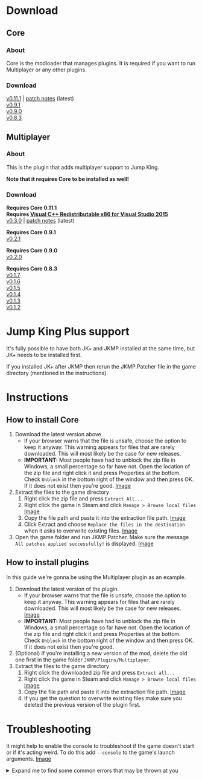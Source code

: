 # Download

## Core
### About
Core is the modloader that manages plugins. It is required if you want to run Multiplayer or any other plugins.
### Download
[v0.11.1](https://github.com/Jump-King-Multiplayer/Releases/releases/download/core_0.11.1/Core.zip) | [patch notes](https://github.com/Jump-King-Multiplayer/Releases/releases/tag/core_0.11.1) (latest)\
[v0.9.1](https://github.com/Jump-King-Multiplayer/Releases/releases/download/core_0.9.1/Core.zip)\
[v0.9.0](https://github.com/Jump-King-Multiplayer/Releases/releases/download/core_0.9.0/Core.zip)\
[v0.8.3](https://github.com/Jump-King-Multiplayer/Releases/releases/download/core_0.8.3/Core.zip)

## Multiplayer
### About
This is the plugin that adds multiplayer support to Jump King.

**Note that it requires Core to be installed as well!**
### Download
**Requires Core 0.11.1**\
**Requires [Visual C++ Redistributable x86 for Visual Studio 2015](https://www.microsoft.com/en-us/download/details.aspx?id=48145)**\
[v0.3.0](https://github.com/Jump-King-Multiplayer/Releases/releases/download/mp_0.3.0/Multiplayer.zip) | [patch notes](https://github.com/Jump-King-Multiplayer/Releases/releases/tag/mp_0.3.0) (latest)

**Requires Core 0.9.1**\
[v0.2.1](https://github.com/Jump-King-Multiplayer/Releases/releases/download/mp_0.2.1/Multiplayer.zip)

**Requires Core 0.9.0**\
[v0.2.0](https://github.com/Jump-King-Multiplayer/Releases/releases/download/mp_0.2.0/Multiplayer.zip)

**Requires Core 0.8.3**\
[v0.1.7](https://github.com/Jump-King-Multiplayer/Releases/releases/download/mp_0.1.7/Multiplayer.zip)\
[v0.1.6](https://github.com/Jump-King-Multiplayer/Releases/releases/download/mp_0.1.6/Multiplayer.zip)\
[v0.1.5](https://github.com/Jump-King-Multiplayer/Releases/releases/download/mp_0.1.5/Multiplayer.zip)\
[v0.1.4](https://github.com/Jump-King-Multiplayer/Releases/releases/download/mp_0.1.4/Multiplayer.zip)\
[v0.1.3](https://github.com/Jump-King-Multiplayer/Releases/releases/download/mp_0.1.3/Multiplayer.zip)\
[v0.1.2](https://github.com/Jump-King-Multiplayer/Releases/releases/download/mp_0.1.2/Multiplayer.zip)

# Jump King Plus support
It's fully possible to have both JK+ and JKMP installed at the same time, but JK+ needs to be installed first.

If you installed JK+ after JKMP then rerun the JKMP.Patcher file in the game directory (mentioned in the instructions).

# Instructions

## How to install Core
1. Download the latest version above.
   * If your browser warns that the file is unsafe, choose the option to keep it anyway. This warning appears for files that are rarely downloaded. This will most likely be the case for new releases.
   * **IMPORTANT:** Most people have had to unblock the zip file in Windows, a small percentage so far have not. Open the location of the zip file and right click it and press Properties at the bottom. Check ```Unblock``` in the bottom right of the window and then press OK. If it does not exist then you're good. [Image](.github/media/instructions/install/unblock.png)
2. Extract the files to the game directory
   1. Right click the zip file and press ```Extract All...```
   2. Right click the game in Steam and click ```Manage > Browse local files``` [Image](.github/media/instructions/install/steam-browse-local-files.png)
   3. Copy the file path and paste it into the extraction file path. [Image](.github/media/instructions/install/copy-game-filepath.png)
   4. Click Extract and choose ```Replace the files in the destination``` when it asks to overwrite existing files. [Image](.github/media/instructions/install/overwrite-existing-files.png)
3. Open the game folder and run JKMP.Patcher. Make sure the message ```All patches applied successfully!``` is displayed. [Image](.github/media/instructions/install/run-patcher.png)

## How to install plugins
In this guide we're gonna be using the Multiplayer plugin as an example.
1. Download the latest version of the plugin.
   * If your browser warns that the file is unsafe, choose the option to keep it anyway. This warning appears for files that are rarely downloaded. This will most likely be the case for new releases. [Image](.github/media/instructions/install/dl-keep-dangerous-mp.png)
   * **IMPORTANT:** Most people have had to unblock the zip file in Windows, a small percentage so far have not. Open the location of the zip file and right click it and press Properties at the bottom. Check ```Unblock``` in the bottom right of the window and then press OK. If it does not exist then you're good.
2. (Optional) If you're installing a new version of the mod, delete the old one first in the game folder ```JKMP/Plugins/Multiplayer```.
3. Extract the files to the game directory
   1. Right click the downloaded zip file and press ```Extract all...```
   2. Right click the game in Steam and click ```Manage > Browse local files``` [Image](.github/media/instructions/install/steam-browse-local-files.png)
   3. Copy the file path and paste it into the extraction file path. [Image](.github/media/instructions/install/copy-game-filepath.png)
   4. If you get the question to overwrite existing files make sure you deleted the previous version of the plugin first.

# Troubleshooting
It might help to enable the console to troubleshoot if the game doesn't start or if it's acting weird. To do this add ```--console``` to the game's launch arguments. [Image](.github/media/instructions/troubleshooting/steam-console-launch-arguments.png)

<details>
<summary>
Expand me to find some common errors that may be thrown at you
</summary>

```System.NotSupportedException: An attempt was made to load an assembly from a network location...```\
  Alternatively: The game closes on startup without anything showing up.

To fix this you have to unblock the zip file in Windows before extracting it to the game folder. There's instructions for this above in the substeps of step 1. When extracting the second time make sure you overwrite all existing files.

```Failed to connect to matchmaking server: Your version is outdated```

To fix this you have to update your multiplayer version.
</details>

